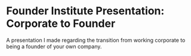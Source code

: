 # Founder Institute Presentation: Corporate to Founder
A presentation I made regarding the transition from working corporate to being a founder of your own company.
